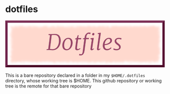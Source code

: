 # dotfiles

![](https://github.com/KrishnarajT/dotfiles/blob/master/dotfiles_.png)

This is a bare repository declared in a folder in my `$HOME/.dotfiles` directory, whose working tree is $HOME. 
This github repository or working tree is the remote for that bare repository
